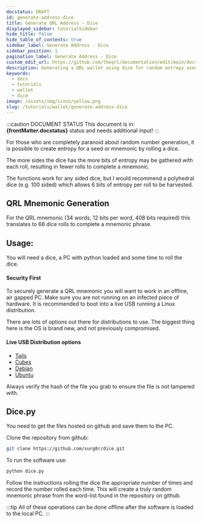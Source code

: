 ```yaml
---
docstatus: DRAFT
id: generate-address-dice
title: Generate QRL Address - Dice
displayed_sidebar: tutorialSidebar
hide_title: false
hide_table_of_contents: true
sidebar_label: Generate Address - Dice
sidebar_position: 1
pagination_label: Generate Address - Dice
custom_edit_url: https://github.com/theqrl/documentation/edit/main/docs/Tutorials/Wallet/generate-address-dice.md
description: Generating a QRL wallet using dice for random entropy used for the address cryptography.
keywords:
  - docs
  - tutorials
  - wallet
  - dice
image: /assets/img/icons/yellow.png
slug: /tutorials/wallet/generate-address-dice
---
```


:::caution DOCUMENT STATUS 
<span>This document is in: <b>{frontMatter.docstatus}</b> status and needs additional input!</span>
:::


For those who are completely paranoid about random number generation, it is possible to create entropy for a seed or mnemonic by rolling a dice. 

The more sides the dice has the more bits of entropy may be gathered with each roll, resulting in fewer rolls to complete a mnemonic.

The functions work for any sided dice, but I would recommend a polyhedral dice (e.g. 100 sided) which allows 6 bits of entropy per roll to be harvested.

## QRL Mnemonic Generation 

For the QRL mnemonic (34 words, 12 bits per word, 408 bits required) this translates to 68 dice rolls to complete a mnemonic phrase.


## Usage: 

You will need a dice, a PC with python loaded and some time to roll the dice.

#### Security First

To securely generate a QRL mnemonic you will want to work in an offline, air gapped PC. Make sure you are not running on an infected piece of hardware. It is recommended to boot into a live USB running a Linux distribution. 

There are lots of options out there for distributions to use. The biggest thing here is the OS is brand new, and not previously compromised.

#### Live USB Distribution options

- [Tails](#)
- [Cubes](#)
- [Debian](#)
- [Ubuntu](#)

Always verify the hash of the file you grab to ensure the file is not tampered with.

## Dice.py  

You need to get the files hosted on github and save them to the PC. 

Clone the repository from github:
```bash
git clone https://github.com/surg0r/dice.git
```

To run the software use:

```bash
python dice.py
```

Follow the instructions rolling the dice the appropriate number of times and record the number rolled each time. This will create a truly random mnemonic phrase from the word-list found in the repository on github.


:::tip
All of these operations can be done offline after the software is loaded to the local PC.
:::